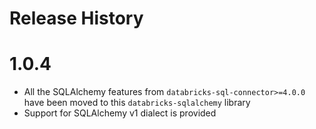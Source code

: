 # Release History

# 1.0.4

- All the SQLAlchemy features from `databricks-sql-connector>=4.0.0` have been moved to this `databricks-sqlalchemy` library
- Support for SQLAlchemy v1 dialect is provided 